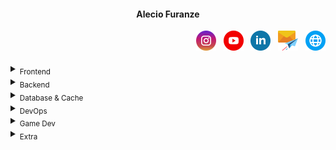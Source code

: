 <div align="center">
    <h4>Alecio Furanze</h4>
</div>

<div align="end">
    <a href="https://instagram.com/alec1o"><img width="32px" src="/instagram.png" alt="instagram"/></a>
&nbsp;
    <a href="https://youtube.com/@alec1o"><img width="32px" src="/youtube.png" alt="youtube"/></a>
&nbsp;
    <a href="https://linkedin.com/in/alec1o/"><img width="32px" src="/linkedin.png" alt="linkedin"/></a>
&nbsp;
    <a href="mailto://i@alecio.me"><img width="32px" src="/email.png" alt="email"/></a>
&nbsp;
    <a href="http://www.alecio.me/"><img width="32px" src="/website.png" alt="website"/></a>
</div>

<br/>

<details>
<summary><sub>Frontend</sub></summary>
<div align="center">

#### <sub>Frontend stacks _(not limited to)_ </sub>

| <sub>ReactJS</sub> &nbsp;&nbsp; <sup>HTML</sup> &nbsp;&nbsp; <sub>CSS</sub> &nbsp;&nbsp; <sup>SCSS</sup> &nbsp;&nbsp; <sub>JavaScript</sub> &nbsp;&nbsp; <sup>TypeScript</sup> |  
| --- |

</div>
</details>

<details>
<summary><sub>Backend</sub></summary>

<div align="center">

#### <sub>Backend stacks _(not limited to)_ </sub>

| <sub>NodeJS</sub> &nbsp;&nbsp; <sup>TypeScript</sup> &nbsp;&nbsp; <sub>JavaScript</sub> &nbsp;&nbsp; <sup>ExpressJS</sup> &nbsp;&nbsp; <sub>NextJS</sub> &nbsp;&nbsp;  <sup>AdonisJS</sup>  &nbsp;&nbsp; <sub>NestJS</sub> |  <sup>.NET</sup> &nbsp;&nbsp; <sub>C#</sub> &nbsp;&nbsp; <sup>Asp.NET</sup>  |
| --- | --- |

</div>
</details>

<details>
<summary><sub>Database & Cache</sub></summary>

<div align="center">

#### <sub>Database & Cache stacks _(not limited to)_ </sub>

| <sub>SQL</sub> &nbsp;&nbsp; <sup>PostgreSQL</sup> &nbsp;&nbsp; <sub>MongoDB</sub> &nbsp;&nbsp; <sup>Redis</sup> |
| --- |

</div>
</details>

<details>
<summary><sub>DevOps</sub></summary>

<div align="center">

#### <sub>DevOps stacks _(not limited to)_ </sub>

| <sub>Linux</sub> &nbsp;&nbsp; <sup>Docker</sup> &nbsp;&nbsp; <sub>Nginx</sub |  
| --- |

</div>
</details>

<details>
<summary><sub>Game Dev</sub></summary>

<div align="center">

#### <sub>Game Dev stacks _(not limited to)_ </sub>

| <sub>FlaxEngine</sub> &nbsp;&nbsp; <sup>Blender3D</sup> &nbsp;&nbsp; <sub>UnityEngine</sub> |  
| --- |

</div>

</details>

<details>
<summary><sub>Extra</sub></summary>
    
<div align="center">

#### <sub>Extra stacks _(not limited to)_ </sub>

| <sub>RabbitMQ</sub> |  
| --- |

</div>
</details>
